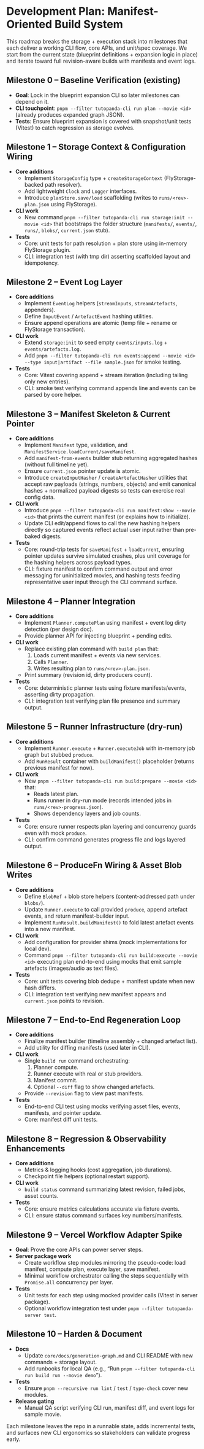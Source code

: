# Development Plan: Manifest-Oriented Build System

This roadmap breaks the storage + execution stack into milestones that each deliver a working CLI flow, core APIs, and unit/spec coverage. We start from the current state (blueprint definitions + expansion logic in place) and iterate toward full revision-aware builds with manifests and event logs.

## Milestone 0 – Baseline Verification (existing)
- **Goal**: Lock in the blueprint expansion CLI so later milestones can depend on it.
- **CLI touchpoint**: `pnpm --filter tutopanda-cli run plan --movie <id>` (already produces expanded graph JSON).
- **Tests**: Ensure blueprint expansion is covered with snapshot/unit tests (Vitest) to catch regression as storage evolves.

## Milestone 1 – Storage Context & Configuration Wiring
- **Core additions**
  - Implement `StorageConfig` type + `createStorageContext` (FlyStorage-backed path resolver).
  - Add lightweight `Clock` and `Logger` interfaces.
  - Introduce `planStore.save/load` scaffolding (writes to `runs/<rev>-plan.json` using FlyStorage).
- **CLI work**
  - New command `pnpm --filter tutopanda-cli run storage:init --movie <id>` that bootstraps the folder structure (`manifests/`, `events/`, `runs/`, `blobs/`, `current.json` stub).
- **Tests**
  - Core: unit tests for path resolution + plan store using in-memory FlyStorage plugin.
  - CLI: integration test (with tmp dir) asserting scaffolded layout and idempotency.

## Milestone 2 – Event Log Layer
- **Core additions**
  - Implement `EventLog` helpers (`streamInputs`, `streamArtefacts`, appenders).
  - Define `InputEvent` / `ArtefactEvent` hashing utilities.
  - Ensure append operations are atomic (temp file + rename or FlyStorage transaction).
- **CLI work**
  - Extend `storage:init` to seed empty `events/inputs.log` + `events/artefacts.log`.
  - Add `pnpm --filter tutopanda-cli run events:append --movie <id> --type input|artifact --file sample.json` for smoke testing.
- **Tests**
  - Core: Vitest covering append + stream iteration (including tailing only new entries).
  - CLI: smoke test verifying command appends line and events can be parsed by core helper.

## Milestone 3 – Manifest Skeleton & Current Pointer
- **Core additions**
  - Implement `Manifest` type, validation, and `ManifestService.loadCurrent/saveManifest`.
  - Add `manifest-from-events` builder stub returning aggregated hashes (without full timeline yet).
  - Ensure `current.json` pointer update is atomic.
  - Introduce `createInputHasher` / `createArtefactHasher` utilities that accept raw payloads (strings, numbers, objects) and emit canonical hashes + normalized payload digests so tests can exercise real config data.
- **CLI work**
  - Introduce `pnpm --filter tutopanda-cli run manifest:show --movie <id>` that prints the current manifest (or explains how to initialize).
  - Update CLI edit/append flows to call the new hashing helpers directly so captured events reflect actual user input rather than pre-baked digests.
- **Tests**
  - Core: round-trip tests for `saveManifest` + `loadCurrent`, ensuring pointer updates survive simulated crashes, plus unit coverage for the hashing helpers across payload types.
  - CLI: fixture manifest to confirm command output and error messaging for uninitialized movies, and hashing tests feeding representative user input through the CLI command surface.

## Milestone 4 – Planner Integration
- **Core additions**
  - Implement `Planner.computePlan` using manifest + event log dirty detection (per design doc).
  - Provide planner API for injecting blueprint + pending edits.
- **CLI work**
  - Replace existing plan command with `build plan` that:
    1. Loads current manifest + events via new services.
    2. Calls `Planner`.
    3. Writes resulting plan to `runs/<rev>-plan.json`.
  - Print summary (revision id, dirty producers count).
- **Tests**
  - Core: deterministic planner tests using fixture manifests/events, asserting dirty propagation.
  - CLI: integration test verifying plan file presence and summary output.

## Milestone 5 – Runner Infrastructure (dry-run)
- **Core additions**
  - Implement `Runner.execute` + `Runner.executeJob` with in-memory job graph but stubbed `produce`.
  - Add `RunResult` container with `buildManifest()` placeholder (returns previous manifest for now).
- **CLI work**
  - New `pnpm --filter tutopanda-cli run build:prepare --movie <id>` that:
    - Reads latest plan.
    - Runs runner in dry-run mode (records intended jobs in `runs/<rev>-progress.json`).
    - Shows dependency layers and job counts.
- **Tests**
  - Core: ensure runner respects plan layering and concurrency guards even with mock `produce`.
  - CLI: confirm command generates progress file and logs layered output.

## Milestone 6 – ProduceFn Wiring & Asset Blob Writes
- **Core additions**
  - Define `BlobRef` + blob store helpers (content-addressed path under `blobs/`).
  - Update `Runner.execute` to call provided `produce`, append artefact events, and return manifest-builder input.
  - Implement `RunResult.buildManifest()` to fold latest artefact events into a new manifest.
- **CLI work**
  - Add configuration for provider shims (mock implementations for local dev).
  - Command `pnpm --filter tutopanda-cli run build:execute --movie <id>` executing plan end-to-end using mocks that emit sample artefacts (images/audio as text files).
- **Tests**
  - Core: unit tests covering blob dedupe + manifest update when new hash differs.
  - CLI: integration test verifying new manifest appears and `current.json` points to revision.

## Milestone 7 – End-to-End Regeneration Loop
- **Core additions**
  - Finalize manifest builder (timeline assembly + changed artefact list).
  - Add utility for diffing manifests (used later in CLI).
- **CLI work**
  - Single `build run` command orchestrating:
    1. Planner compute.
    2. Runner execute with real or stub providers.
    3. Manifest commit.
    4. Optional `--diff` flag to show changed artefacts.
  - Provide `--revision` flag to view past manifests.
- **Tests**
  - End-to-end CLI test using mocks verifying asset files, events, manifests, and pointer update.
  - Core: manifest diff unit tests.

## Milestone 8 – Regression & Observability Enhancements
- **Core additions**
  - Metrics & logging hooks (cost aggregation, job durations).
  - Checkpoint file helpers (optional restart support).
- **CLI work**
  - `build status` command summarizing latest revision, failed jobs, asset counts.
- **Tests**
  - Core: ensure metrics calculations accurate via fixture events.
  - CLI: ensure status command surfaces key numbers/manifests.

## Milestone 9 – Vercel Workflow Adapter Spike
- **Goal**: Prove the core APIs can power server steps.
- **Server package work**
  - Create workflow step modules mirroring the pseudo-code: load manifest, compute plan, execute layer, save manifest.
  - Minimal workflow orchestrator calling the steps sequentially with `Promise.all` concurrency per layer.
- **Tests**
  - Unit tests for each step using mocked provider calls (Vitest in server package).
  - Optional workflow integration test under `pnpm --filter tutopanda-server test`.

## Milestone 10 – Harden & Document
- **Docs**
  - Update `core/docs/generation-graph.md` and CLI README with new commands + storage layout.
  - Add runbooks for local QA (e.g., “Run `pnpm --filter tutopanda-cli run build run --movie demo`”).
- **Tests**
  - Ensure `pnpm --recursive run lint` / `test` / `type-check` cover new modules.
- **Release gating**
  - Manual QA script verifying CLI run, manifest diff, and event logs for sample movie.

Each milestone leaves the repo in a runnable state, adds incremental tests, and surfaces new CLI ergonomics so stakeholders can validate progress early.
